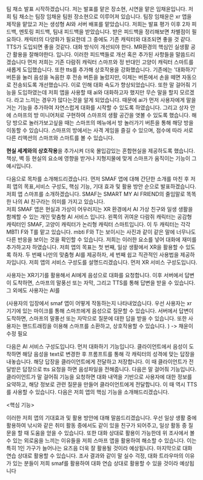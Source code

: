 팀 채소 발표 시작하겠습니다.
저는 발표를 맡은 장소현, 시연을 맡은 임채윤입니다.
저희 팀 채소는 팀장 임채윤 팀원 장소현으로 이루어져 있습니다. 팀장 임채윤은 xr 앱을 제작을 맡았고 저는 생성형 AI와 서버 배포를 맡았습니다.
저희는 발표 평가 이후 2차 피드백, 멘토링 피드백, 팀내 피드백을 받았습니다. 받은 피드백을 정리해보면
차별점이 필요하다.  캐릭터의 다양화가 필요한데 그 중에도 기존 캐릭터와 대조되면 좋을 것 같다. TTS가 도입되면 좋을 것같다. 대화 방식이 개선되야 한다.
MR환경의 핵심인 실생활 공간 활용을 잘해야한다. 입니다.
이러한 피드백들로 개선 혹은 추가된 사항들을 말씀드리겠습니다
먼저 저희는 기존 다람쥐 캐릭터 스마프와 정 반대인 고양이 캐릭터 스마트를 새롭게 도입했습니다. 또한 tts를 추가해 상호작용을 강화했습니다.
기존에는 '대화하기' 버튼을 눌러 음성을 녹음한 후 전송 버튼을 눌렀지만, 이제는 버튼에서 손을 떼면 자동으로 전송되도록 개선했습니다. 이로 인해 대화 속도가 향상되었습니다. 또한 말 걸어줘 기능을 도입하였는데 저희 앱을 사용할 때 ai와 대화하고자 했지만 무슨 말을 할지 모르겠다. 라고 느끼는 경우가 많다는것을 알게 되었습니다. 때문에 ai가 먼저 사용자에게 말을 거는 기능을 추가하여 자연스럽게 대화를 시작할 수 있도록 하였습니다.
그리고 상자 안에 스마프의 방 미니어처로 구현하여 스마프의 생활 공간을 엿볼 수 있도록 했습니다. 해당 방으로 놀러가보고싶을 때는 스마프의 메뉴에서 방 놀러가기 버튼을 통해 해당 방을 이동할 수 있습니다.
스마프의 방에서는 사격 게임을 즐길 수 있으며, 점수에 따라 서로 다른 리액션의 스마프와 스마트를 볼 수 있습니다.

**현실 세계와의 상호작용**을 추가시켜 더욱 몰입감있는 혼합현실을 제공하도록 했습니다. 책상, 벽 등 현실의 요소에 영향을 받거나 지형지물에 맞게 스마프가 움직이는 기능이 그 예시입니다. 

다음으로 목차를 소개해드리겠습니다.
먼저 SMAF 앱에 대해 간단한 소개를 마친 후 저희 앱의 목표,서비스 구성도, 핵심 기능, 기대 효과 및 활용 방안 순으로 발표하겠습니다.
저희 앱 스마프를 소개하겠습니다.
 SMAF는 SMART MY AI FRIEND의 줄임말로 똑똑한 나의 AI 친구라는 의미를 가지고 있습니다.  
저희 SMAF 앱은 현실과 가상이 어우러지는 XR 환경에서 AI 가상 친구와 일생 생활을 함께할 수 있는 개인 맞춤형 AI 서비스 입니다.
왼쪽의 귀여운 다람쥐 캐릭터는 공감형 캐릭터인 SMAF, 고양이 캐릭터가 논리형 캐릭터 스마트입니다. 이 두 캐릭터는 각각 MBTI F와 T를 맡고 있습니다. mbti F와 T는 보이시는 사진과 같이 같은 말에 너무나도 다른 반응을 보이는 것을 확인할 수 있습니다. 저희는 이러한 요소를 넣어 대화에 재미를 추가하고자 하였습니다. 
저희 앱의 목표는 첫 번째, 일상 생활에서 XR을 활용할 수 있도록 하자. 두 번째 나만의 맞춤형 AI를 제공하자, 세 번째 쉽고 직관적인 사용법을 제공하자입니다.
저희 앱의 서비스 구성도를 설명드리겠습니다. 
먼저 XR 서비스 구성도입니다. 

사용자는 XR기기를 활용해서 AI에게 음성으로 대화를 요청합니다.
이후 서버에서 답변이 도착하면, 스마프의 말풍선 또는 자막, 그리고 TTS를 통해 답변을 받을 수 있습니다. 그 외에도 사용자는 AI를 

(사용자의 입장에서 smaf 앱이 어떻게 작동하는지 나타내었습니다.
우선 사용자는 xr 기기에 있는 마이크를 통해 스마프에게 음성으로 질문할 수 있습니다.
서버에서 답변이 도착하면, 스마프의 말풍선 또는 자막으로 질문에 대한 답을 받을 수 있습니다. 또한 사용자는 핸드트래킹을 이용해 스마프를 소환하고, 상호작용할 수 있습니다. ) -> 채윤이 수정 필요

다음은 AI 서비스 구성도입니다.
먼저 대화하기 기능입니다.
클라이언트에서 음성이 도착하면 해당 음성을 text로 변경한 후 프롬프트를 통해 각 캐릭터의 성격에 맞는 답장을 내놓습니다.
해당 답장을 클라이언트에게 전달하고 저장합니다. 이 때 클라이언트가 전달받은 답장으로 tts 요청을 하면 음성파일을 전해줍니다.
다음은 말 걸어줘 기능입니다.
클라이언트가 말 걸어줘 기능을 요청하면 대화 내역을 기반으로 사용자에 대한 정보를  요약하고, 해당 정보로 관련 질문을 만들어 클라이언트에게 전달합니다. 이 때 역시 TTS를 사용할 수 있습니다.
다음은 저희 앱의 핵심 기능을 소개해드리겠습니다. 

<핵심 기능>

이러한 저희 앱의 기대효과 및 활용 방안에 대해 말씀드리겠습니다.
우선 일상 생활 중에 활용하여 낚시와 같은 취미 활동 중에서도 같이 있을 친구가 되어주고, 일상 활동 중 질문을 할 때 도움을 얻을 수 있습니다. 
또한 대화 상대로 활용이 가능한데 위 조사에서 볼 수 있는 외로움을 느끼는 이유들을 저희 스마프 앱을 활용하여 해소할 수 있습니다. 이는 특히 1인 가구가 늘어나는 요즈음 더욱 잘 활용될 것이라 예상됩니다. 
마지막으로 대화 연습 상대로 활용할 수 있습니다. 조사 결과와 같이 말 실수 걱정, 대화 트라우마의 이유가 있는 분들이 저희 smaf를 활용하여 대화 연습 상대로 활용할 수 있을 것이라 예상됩니다